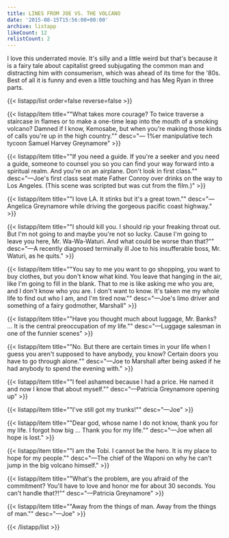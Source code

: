 ```yaml
---
title: LINES FROM JOE VS. THE VOLCANO
date: '2015-08-15T15:56:00+00:00'
archive: listapp
likeCount: 12
relistCount: 2
---
```


I love this underrated movie. It's silly and a little weird but that's because it is a fairy tale about capitalist greed subjugating the common man and distracting him with consumerism, which was ahead of its time for the '80s. Best of all it is funny and even a little touching and has Meg Ryan in three parts.

{{< listapp/list order=false reverse=false >}}

   {{< listapp/item title="\"What takes more courage? To twice traverse a staircase in flames or to make a one-time leap into the mouth of a smoking volcano? Damned if I know, Kemosabe, but when you're making those kinds of calls you're up in the high country.\""
      desc="— 1%er manipulative tech tycoon Samuel Harvey Greynamore" >}}

   {{< listapp/item title="\"If you need a guide. If you're a seeker and you need a guide, someone to counsel you so you can find your way forward into a spiritual realm. And you're on an airplane. Don't look in first class.\""
      desc="—Joe's first class seat mate Father Conroy over drinks on the way to Los Angeles. (This scene was scripted but was cut from the film.)" >}}

   {{< listapp/item title="\"I love LA. It stinks but it's a great town.\""
      desc="—Angelica Greynamore while driving the gorgeous pacific coast highway." >}}

   {{< listapp/item title="\"I should kill you. I should rip your freaking throat out. But I'm not going to and maybe you're not so lucky. Cause I'm going to leave you here, Mr. Wa-Wa-Waturi. And what could be worse than that?\""
      desc="—A recently diagnosed terminally ill Joe to his insufferable boss, Mr. Waturi, as he quits." >}}

   {{< listapp/item title="\"You say to me you want to go shopping, you want to buy clothes, but you don't know what kind. You leave that hanging in the air, like I'm going to fill in the blank. That to me is like asking me who you are, and I don't know who you are. I don't want to know. It's taken me my whole life to find out who I am, and I'm tired now.\""
      desc="—Joe's limo driver and something of a fairy godmother, Marshall" >}}

   {{< listapp/item title="\"Have you thought much about luggage, Mr. Banks? … It is the central preoccupation of my life.\""
      desc="—Luggage salesman in one of the funnier scenes" >}}

   {{< listapp/item title="\"No. But there are certain times in your life when I guess you aren't supposed to have anybody, you know? Certain doors you have to go through alone.\""
      desc="—Joe to Marshall after being asked if he had anybody to spend the evening with." >}}

   {{< listapp/item title="\"I feel ashamed because I had a price. He named it and now I know that about myself.\""
      desc="—Patricia Greynamore opening up" >}}

   {{< listapp/item title="\"I've still got my trunks!\""
      desc="—Joe" >}}

   {{< listapp/item title="\"Dear god, whose name I do not know, thank you for my life. I forgot how big … Thank you for my life.\""
      desc="—Joe when all hope is lost." >}}

   {{< listapp/item title="\"I am the Tobi. I cannot be the hero. It is my place to hope for my people.\""
      desc="—The chief of the Waponi on why he can't jump in the big volcano himself." >}}

   {{< listapp/item title="\"What's the problem, are you afraid of the commitment? You'll have to love and honor me for about 30 seconds. You can't handle that?!\""
      desc="—Patricia Greynamore" >}}

   {{< listapp/item title="\"Away from the things of man. Away from the things of man.\""
      desc="—Joe" >}}

{{< /listapp/list >}}
